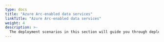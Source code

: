 ```yaml
---
type: docs
title: "Azure Arc-enabled data services"
linkTitle: "Azure Arc-enabled data services"
weight: 4
description: >-
  The deployment scenarios in this section will guide you through deploying and working with Azure Arc-enabled data services on multiple infrastructure platforms.
---
```


